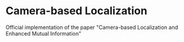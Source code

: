 # Camera-based Localization
Official implementation of the paper "Camera-based Localization and Enhanced Mutual Information"
